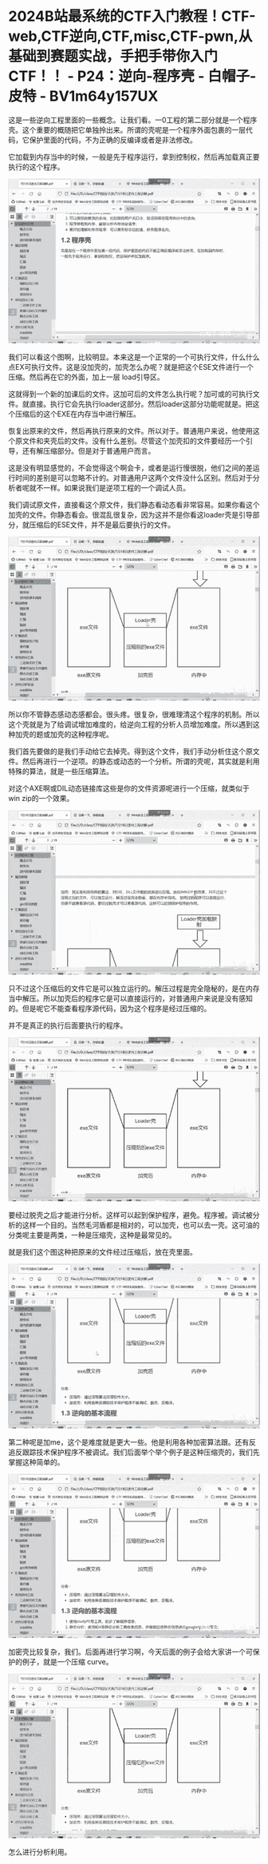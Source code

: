 # 2024B站最系统的CTF入门教程！CTF-web,CTF逆向,CTF,misc,CTF-pwn,从基础到赛题实战，手把手带你入门CTF！！ - P24：逆向-程序壳 - 白帽子-皮特 - BV1m64y157UX

这是一些逆向工程里面的一些概念。让我们看。一0工程的第二部分就是一个程序壳。这个重要的概随把它单独拎出来。所谓的壳呢是一个程序外面包裹的一层代码，它保护里面的代码，不为正确的反编译或者是非法修改。

它加载到内存当中的时候，一般是先于程序运行，拿到控制权，然后再加载真正要执行的这个程序。

![](img/cac0adde349da06829b7779d84b5a210_1.png)

我们可以看这个图啊，比较明显。本来这是一个正常的一个可执行文件，什么什么点EX可执行文件。这是没加壳的，加壳怎么办呢？就是把这个ESE文件进行一个压缩。然后再在它的外面，加上一层 load引导区。

这就得到一个新的加课后的文件。这加可后的文件怎么执行呢？加可或的可执行文件。就直接。执行它会先执行loader这部分。然后loader这部分功能呢就是。把这个压缩后的这个EXE在内存当中进行解压。

恢复出原来的文件，然后再执行原来的文件。所以对于。普通用户来说，他使用这个原文件和夹壳后的文件。没有什么差别。尽管这个加壳扣的文件要经历一个引导，还有解压缩部分。但是对于普通用户而言。

这是没有明显感觉的，不会觉得这个啊会卡，或者是运行慢很脱，他们之间的差运行时间的差别是可以忽略不计的。对普通用户这两个文件没什么区别。然后对于分析者呢就不一样。如果说我们是逆项工程的一个调试人员。

我们调试原文件，直接看这个原文件，我们静态看动态看非常容易。如果你看这个加壳的文件。你静态看会。很混乱很复杂，因为这并不是你看这loader壳是引导部分，就压缩后的ESE文件，并不是最后要执行的文件。



![](img/cac0adde349da06829b7779d84b5a210_3.png)

所以你不管静态感动态感都会。很头疼。很复杂，很难理清这个程序的机制。所以这个壳就是为了给调试增加难度的，给逆向工程的分析人员增加难度。所以遇到这种加壳的题或加壳的这种程序呢。

我们首先要做的是我们手动给它去掉壳。得到这个文件，我们手动分析住这个原文件。然后再进行一个逆项。的静态或动态的一个分析。所谓的壳呢，其实就是利用特殊的算法，就是一些压缩算法。

对这个AXE啊或DIL动态链接库这些是你的文件资源呢进行一个压缩，就类似于win zip的一个效果。

![](img/cac0adde349da06829b7779d84b5a210_5.png)

只不过这个压缩后的文件它是可以独立运行的。解压过程是完全隐秘的，是在内存当中解压。所以加壳后的程序它是可以直接运行的，对普通用户来说是没有感知的。但是呢它不能查看程序源代码，因为这个程序是经过压缩的。

并不是真正的执行后面要执行的程序。

![](img/cac0adde349da06829b7779d84b5a210_7.png)

要经过脱壳之后才能进行分析。这样可以起到保护程序，避免。程序被。调试被分析的这样一个目的。当然毛河盾都是相对的，可以加壳，也可以去一壳。这可油的分类呢主要是两类，一种是压缩壳，这种是最常见的。

就是我们这个图这种把原来的文件经过压缩后，放在壳里面。

![](img/cac0adde349da06829b7779d84b5a210_9.png)

第二种呢是加me，这个是难度就是更大一些。他是利用各种加密算法跟。还有反追反跟踪技术保护程序不被调试。我们后面举个举个例子是这种压缩壳的，我们先掌握这种简单的。



![](img/cac0adde349da06829b7779d84b5a210_11.png)

加密壳比较复杂，我们。后面再进行学习啊，今天后面的例子会给大家讲一个可保护的例子，就是一个压缩 curve。



![](img/cac0adde349da06829b7779d84b5a210_13.png)

怎么进行分析利用。
